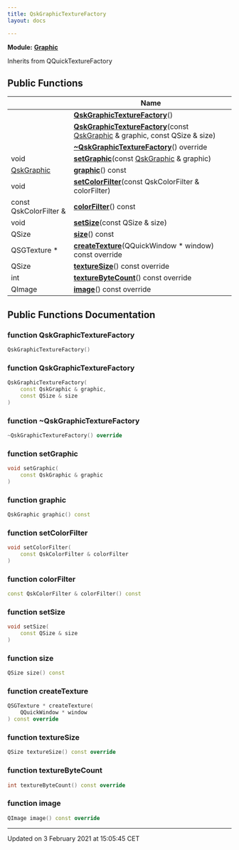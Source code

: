 ```yaml
---
title: QskGraphicTextureFactory
layout: docs

---
```



**Module:** **[Graphic](/docs/modules/group__Graphic/)**



Inherits from QQuickTextureFactory

## Public Functions

|                | Name           |
| -------------- | -------------- |
| | **[QskGraphicTextureFactory](/docs/classes/classQskGraphicTextureFactory/#function-qskgraphictexturefactory)**() |
| | **[QskGraphicTextureFactory](/docs/classes/classQskGraphicTextureFactory/#function-qskgraphictexturefactory)**(const [QskGraphic](/docs/classes/classQskGraphic/) & graphic, const QSize & size) |
| | **[~QskGraphicTextureFactory](/docs/classes/classQskGraphicTextureFactory/#function-~qskgraphictexturefactory)**() override |
| void | **[setGraphic](/docs/classes/classQskGraphicTextureFactory/#function-setgraphic)**(const [QskGraphic](/docs/classes/classQskGraphic/) & graphic) |
| [QskGraphic](/docs/classes/classQskGraphic/) | **[graphic](/docs/classes/classQskGraphicTextureFactory/#function-graphic)**() const |
| void | **[setColorFilter](/docs/classes/classQskGraphicTextureFactory/#function-setcolorfilter)**(const QskColorFilter & colorFilter) |
| const QskColorFilter & | **[colorFilter](/docs/classes/classQskGraphicTextureFactory/#function-colorfilter)**() const |
| void | **[setSize](/docs/classes/classQskGraphicTextureFactory/#function-setsize)**(const QSize & size) |
| QSize | **[size](/docs/classes/classQskGraphicTextureFactory/#function-size)**() const |
| QSGTexture * | **[createTexture](/docs/classes/classQskGraphicTextureFactory/#function-createtexture)**(QQuickWindow * window) const override |
| QSize | **[textureSize](/docs/classes/classQskGraphicTextureFactory/#function-texturesize)**() const override |
| int | **[textureByteCount](/docs/classes/classQskGraphicTextureFactory/#function-texturebytecount)**() const override |
| QImage | **[image](/docs/classes/classQskGraphicTextureFactory/#function-image)**() const override |

## Public Functions Documentation

### function QskGraphicTextureFactory

```cpp
QskGraphicTextureFactory()
```


### function QskGraphicTextureFactory

```cpp
QskGraphicTextureFactory(
    const QskGraphic & graphic,
    const QSize & size
)
```


### function ~QskGraphicTextureFactory

```cpp
~QskGraphicTextureFactory() override
```


### function setGraphic

```cpp
void setGraphic(
    const QskGraphic & graphic
)
```


### function graphic

```cpp
QskGraphic graphic() const
```


### function setColorFilter

```cpp
void setColorFilter(
    const QskColorFilter & colorFilter
)
```


### function colorFilter

```cpp
const QskColorFilter & colorFilter() const
```


### function setSize

```cpp
void setSize(
    const QSize & size
)
```


### function size

```cpp
QSize size() const
```


### function createTexture

```cpp
QSGTexture * createTexture(
    QQuickWindow * window
) const override
```


### function textureSize

```cpp
QSize textureSize() const override
```


### function textureByteCount

```cpp
int textureByteCount() const override
```


### function image

```cpp
QImage image() const override
```


-------------------------------

Updated on  3 February 2021 at 15:05:45 CET